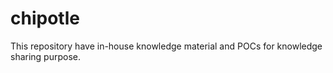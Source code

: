 # chipotle

This repository have in-house knowledge material and POCs for knowledge sharing purpose.
